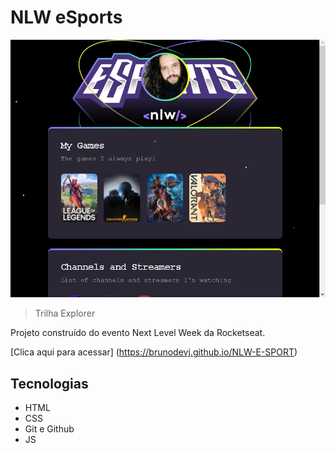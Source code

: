 # NLW eSports

![preview](./.github/preview.png)

> Trilha Explorer

Projeto construído do evento Next Level Week da Rocketseat.

[Clica aqui para acessar] (https://brunodevj.github.io/NLW-E-SPORT)

## Tecnologias

- HTML
- CSS
- Git e Github
- JS